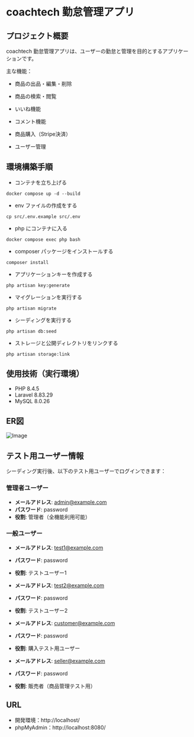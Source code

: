 # coachtech 勤怠管理アプリ

## プロジェクト概要
coachtech 勤怠管理アプリは、ユーザーの勤怠と管理を目的とするアプリケーションです。

主な機能：

- 商品の出品・編集・削除

- 商品の検索・閲覧

- いいね機能

- コメント機能

- 商品購入（Stripe決済）

- ユーザー管理

## 環境構築手順

-   コンテナを立ち上げる

```
docker compose up -d --build
```

-   env ファイルの作成をする

```
cp src/.env.example src/.env
```

-   php にコンテナに入る

```
docker compose exec php bash
```

-   composer パッケージをインストールする

```
composer install
```

-   アプリケーションキーを作成する

```
php artisan key:generate
```

-   マイグレーションを実行する

```
php artisan migrate
```

-   シーディングを実行する

```
php artisan db:seed
```

-   ストレージと公開ディレクトリをリンクする

```
php artisan storage:link
```


## 使用技術（実行環境）
-   PHP 8.4.5
-   Laravel 8.83.29
-   MySQL 8.0.26


## ER図
![Image](https://github.com/user-attachments/assets/b195e14b-a9be-4302-b91a-708f7ef1995b)

## テスト用ユーザー情報

シーディング実行後、以下のテスト用ユーザーでログインできます：

### 管理者ユーザー
- **メールアドレス**: admin@example.com
- **パスワード**: password
- **役割**: 管理者（全機能利用可能）

### 一般ユーザー
- **メールアドレス**: test1@example.com
- **パスワード**: password
- **役割**: テストユーザー1

- **メールアドレス**: test2@example.com
- **パスワード**: password
- **役割**: テストユーザー2

- **メールアドレス**: customer@example.com
- **パスワード**: password
- **役割**: 購入テスト用ユーザー

- **メールアドレス**: seller@example.com
- **パスワード**: password
- **役割**: 販売者（商品管理テスト用）

## URL

-   開発環境：http://localhost/
-   phpMyAdmin：http://localhost:8080/